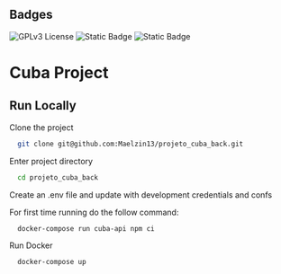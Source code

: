 ## Badges

![GPLv3 License](https://img.shields.io/badge/License-GPL%20v3-yellow.svg)
![Static Badge](https://img.shields.io/badge/Node-16.20.1-056F00)
![Static Badge](https://img.shields.io/badge/Docker_Compose-1.29.2-blue)

# Cuba Project

## Run Locally

Clone the project

```bash
  git clone git@github.com:Maelzin13/projeto_cuba_back.git
```

Enter project directory

```bash
  cd projeto_cuba_back
```

Create an .env file and update with development credentials and confs

For first time running do the follow command:

```bash
  docker-compose run cuba-api npm ci
```

Run Docker

```bash
  docker-compose up
```
